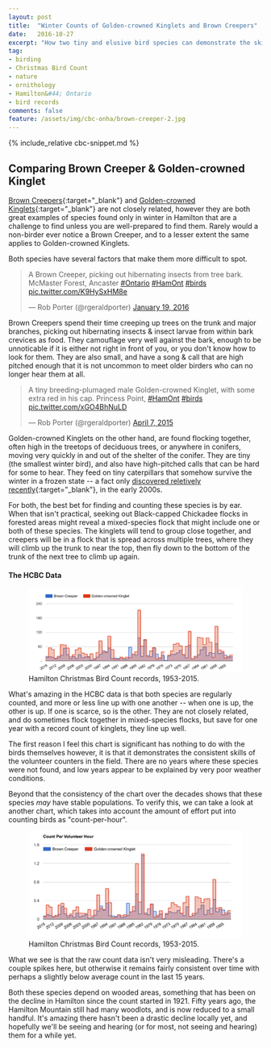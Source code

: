```yaml
---
layout: post
title:  "Winter Counts of Golden-crowned Kinglets and Brown Creepers"
date:   2016-10-27
excerpt: "How two tiny and elusive bird species can demonstrate the skill of Hamilton's Christmas Bird Count volunteers."
tag:
- birding
- Christmas Bird Count
- nature
- ornithology
- Hamilton&#44; Ontario
- bird records
comments: false
feature: /assets/img/cbc-onha/brown-creeper-2.jpg
---
```


{% include_relative cbc-snippet.md %}

## Comparing Brown Creeper & Golden-crowned Kinglet

[Brown Creepers](https://www.allaboutbirds.org/guide/Brown_Creeper/id){:target="_blank"} and [Golden-crowned Kinglets](https://www.allaboutbirds.org/guide/Golden-crowned_Kinglet/id){:target="_blank"} are not closely related, however they are both great examples of species found only in winter in Hamilton that are a challenge to find unless you are well-prepared to find them. Rarely would a non-birder ever notice a Brown Creeper, and to a lesser extent the same applies to Golden-crowned Kinglets.

Both species have several factors that make them more difficult to spot.

<blockquote class="twitter-tweet" data-lang="en"><p lang="en" dir="ltr">A Brown Creeper, picking out hibernating insects from tree bark. McMaster Forest, Ancaster <a href="https://twitter.com/hashtag/Ontario?src=hash">#Ontario</a> <a href="https://twitter.com/hashtag/HamOnt?src=hash">#HamOnt</a> <a href="https://twitter.com/hashtag/birds?src=hash">#birds</a> <a href="https://t.co/K9HySxHM8e">pic.twitter.com/K9HySxHM8e</a></p>&mdash; Rob Porter (@rgeraldporter) <a href="https://twitter.com/rgeraldporter/status/689285996920356865">January 19, 2016</a></blockquote>
<script async src="//platform.twitter.com/widgets.js" charset="utf-8"></script>

Brown Creepers spend their time creeping up trees on the trunk and major branches, picking out hibernating insects & insect larvae from within bark crevices as food. They camouflage very well against the bark, enough to be unnoticable if it is either not right in front of you, or you don't know how to look for them. They are also small, and have a song & call that are high pitched enough that it is not uncommon to meet older birders who can no longer hear them at all.

<blockquote class="twitter-tweet" data-lang="en"><p lang="en" dir="ltr">A tiny breeding-plumaged male Golden-crowned Kinglet, with some extra red in his cap. Princess Point, <a href="https://twitter.com/hashtag/HamOnt?src=hash">#HamOnt</a> <a href="https://twitter.com/hashtag/birds?src=hash">#birds</a> <a href="http://t.co/xGO4BhNuLD">pic.twitter.com/xGO4BhNuLD</a></p>&mdash; Rob Porter (@rgeraldporter) <a href="https://twitter.com/rgeraldporter/status/585259418620682240">April 7, 2015</a></blockquote>
<script async src="//platform.twitter.com/widgets.js" charset="utf-8"></script>

Golden-crowned Kinglets on the other hand, are found flocking together, often high in the treetops of deciduous trees, or anywhere in conifers, moving very quickly in and out of the shelter of the conifer. They are tiny (the smallest winter bird), and also have high-pitched calls that can be hard for some to hear. They feed on tiny caterpillars that somehow survive the winter in a frozen state -- a fact only [discovered reletively recently](http://www.nytimes.com/2003/01/07/science/scientist-at-work-bernd-heinrich-signs-of-survival-in-a-frozen-forest.html){:target="_blank"}, in the early 2000s.

For both, the best bet for finding and counting these species is by ear. When that isn't practical, seeking out Black-capped Chickadee flocks in forested areas might reveal a mixed-species flock that might include one or both of these species. The kinglets will tend to group close together, and creepers will be in a flock that is spread across multiple trees, where they will climb up the trunk to near the top, then fly down to the bottom of the trunk of the next tree to climb up again.

#### The HCBC Data

<figure>
	<a href="/assets/img/cbc-onha/gcki-brcr.png"><img src="/assets/img/cbc-onha/gcki-brcr.png"></a>
	<figcaption>Hamilton Christmas Bird Count records, 1953-2015.</figcaption>
</figure>

What's amazing in the HCBC data is that both species are regularly counted, and more or less line up with one another -- when one is up, the other is up. If one is scarce, so is the other. They are not closely related, and do sometimes flock together in mixed-species flocks, but save for one year with a record count of kinglets, they line up well.

The first reason I feel this chart is significant has nothing to do with the birds themselves however, it is that it demonstrates the consistent skills of the volunteer counters in the field. There are no years where these species were not found, and low years appear to be explained by very poor weather conditions.

Beyond that the consistency of the chart over the decades shows that these species *may* have stable populations. To verify this, we can take a look at another chart, which takes into account the amount of effort put into counting birds as "count-per-hour".

<figure>
	<a href="/assets/img/cbc-onha/gcki-brcr-perhour.png"><img src="/assets/img/cbc-onha/gcki-brcr-perhour.png"></a>
	<figcaption>Hamilton Christmas Bird Count records, 1953-2015.</figcaption>
</figure>

What we see is that the raw count data isn't very misleading. There's a couple spikes here, but otherwise it remains fairly consistent over time with perhaps a slightly below average count in the last 15 years.

Both these species depend on wooded areas, something that has been on the decline in Hamilton since the count started in 1921. Fifty years ago, the Hamilton Mountain still had many woodlots, and is now reduced to a small handful. It's amazing there hasn't been a drastic decline locally yet, and hopefully we'll be seeing and hearing (or for most, not seeing and hearing) them for a while yet.

